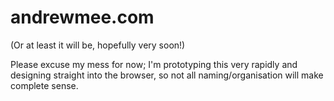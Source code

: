 # andrewmee.com

(Or at least it will be, hopefully very soon!)

Please excuse my mess for now; I'm prototyping this very rapidly and designing straight into the browser, so not all naming/organisation will make complete sense.

